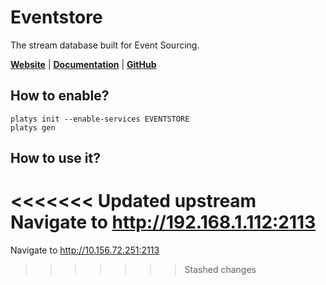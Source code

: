 # Eventstore

The stream database built for Event Sourcing.

**[Website](https://www.eventstore.com/)** | **[Documentation](https://developers.eventstore.com/)** | **[GitHub](https://github.com/EventStore/EventStore)**

## How to enable?

```
platys init --enable-services EVENTSTORE
platys gen
```

## How to use it?

<<<<<<< Updated upstream
Navigate to <http://192.168.1.112:2113>
=======
Navigate to <http://10.156.72.251:2113>
>>>>>>> Stashed changes
